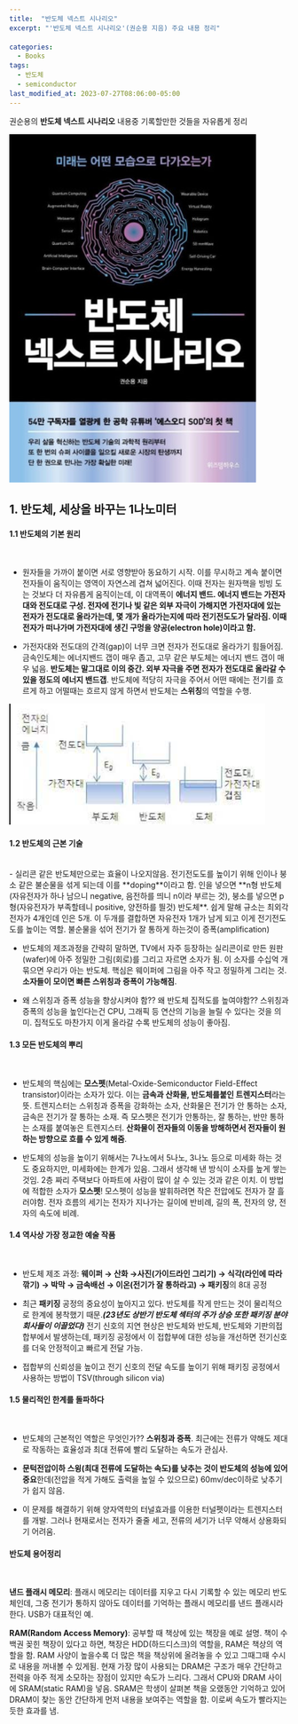 ```yaml
---
title:  "반도체 넥스트 시나리오"
excerpt: "'반도체 넥스트 시나리오'(권순용 지음) 주요 내용 정리"

categories:
  - Books
tags:
  - 반도체
  - semiconductor
last_modified_at: 2023-07-27T08:06:00-05:00
---
```


권순용의 **반도체 넥스트 시나리오** 내용중 기록할만한 것들을 자유롭게 정리

![](https://github.com/dswcrispr/dswcrispr.github.io/blob/master/assets/images/books/semicond.jpg?raw=true)

 

## 1. 반도체, 세상을 바꾸는 1나노미터 

#### 1.1 반도체의 기본 원리    
<br>

- 원자들을 가까이 붙이면 서로 영향받아 동요하기 시작. 이를 무시하고 계속 붙이면 전자들이 움직이는 영역이 자연스레 겹쳐 넓어진다. 이때 전자는 원자핵을 빙빙 도는 것보다 더 자유롭게 움직이는데, 이 대역폭이 **에너지 밴드. 에너지 밴드는 가전자대와 전도대로 구성. 전자에 전기나 빛 같은 외부 자극이 가해지면 가전자대에 있는 전자가 전도대로 올라가는데, 몇 개가 올라가는지에 따라 전기전도도가 달라짐. 이때 전자가 떠나가며 가전자대에 생긴 구멍을 양공(electron hole)이라고 함.** 

- 가전자대와 전도대의 간격(gap)이 너무 크면 전자가 전도대로 올라가기 힘들어짐. 금속인도체는 에너지밴드 갭이 매우 좁고, 고무 같은 부도체는 에너지 밴드 갭이 매우 넓음. **반도체는 말그대로 이의 중간. 외부 자극을 주면 전자가 전도대로 올라갈 수 있을 정도의 에너지 밴드갭**.  반도체에 적당히 자극을 주어서 어떤 때에는 전기를 흐르게 하고 어떨때는 흐르지 않게 하면서 반도체는 **스위칭**의 역할을 수행.

![](https://github.com/dswcrispr/dswcrispr.github.io/blob/master/assets/images/books/semicond_1.png?raw=true)


#### 1.2 반도체의 근본 기술
<br>
- 실리콘 같은 반도체만으로는 효율이 나오지않음. 전기전도도를 높이기 위해 인이나 붕소 같은 불순물을 섞게 되는데 이를 **doping**이라고 함. 인을 넣으면 **n형 반도체(자유전자가 하나 남으니 negative, 음전하를 띄니 n이라 부르는 것), 붕소를 넣으면 p형(자유전자가 부족할테니 positive, 양전하를 띌것) 반도체**. 쉽게 말해 규소는 최외각전자가 4개인데 인은 5개. 이 두개를 결합하면 자유전자 1개가 남게 되고 이게 전기전도도를 높이는 역할. 불순물을 섞어 전기가 잘 통하게 하는것이 증폭(amplification)

- 반도체의 제조과정을 간략히 말하면, TV에서 자주 등장하는 실리콘이로 만든 원판(wafer)에 아주 정밀한 그림(회로)를 그리고 자르면 소자가 됨. 이 소자를 수십억 개 묶으면 우리가 아는 반도체. 핵심은 웨이퍼에 그림을 아주 작고 정밀하게 그리는 것. **소자들이 모이면 빠른 스위칭과 증폭이 가능해짐**.

- 왜 스위칭과 증폭 성능을 향상시켜야 함??  왜 반도체 집적도를 높여야함?? 스위칭과 증폭의 성능을 높인다는건 CPU, 그래픽 등 연산의 기능을 늘릴 수 있다는 것을 의미. 집적도도 마찬가지 이게 올라갈 수록 반도체의 성능이 좋아짐.

#### 1.3 모든 반도체의 뿌리
<br>

- 반도체의 핵심에는 **모스펫**(Metal-Oxide-Semiconductor Field-Effect transistor)이라는 소자가 있다. 이는 **금속과 산화물, 반도체를붙인 트렌지스터**라는 뜻. 트렌지스터는 스위칭과 증폭을 강화하는 소자, 산화물은 전기가 안 통하는 소자, 금속은 전기가 잘 통하는 소재. 즉 모스펫은 전기가 안통하는, 잘 통하는, 반만 통하는 소재를 붙여놓은 트렌지스터. **산화물이 전자들의 이동을 방해하면서 전자들이 원하는 방향으로 흐를 수 있게 해줌**.

- 반도체의 성능을 높이기 위해서는 7나노에서 5나노, 3나노 등으로 미세화 하는 것도 중요하지만, 미세화에는 한계가 있음. 그래서 생각해 낸 방식이 소자를 높게 쌓는 것임. 2층 짜리 주택보다 아파트에 사람이 많이 살 수 있는 것과 같은 이치. 이 방법에 적합한 소자가 **모스펫**! 모스펫이 성능을 발휘하려면 작은 전압에도 전자가 잘 흘러야함. 전자 흐름의 세기는 전자가 지나가는 길이에 반비례, 길의 폭, 전자의 양, 전자의 속도에 비례.


#### 1.4 역사상 가장 정교한 예술 작품
<br>

- 반도체 제조 과정: **웨이퍼 → 산화 →사진(가이드라인 그리기) → 식각(라인에 따라 깎기) → 박막 → 금속배선 → 이온(전기가 잘 통하라고) → 패키징**의 8대 공정

- 최근 **패키징** 공정의 중요성이 높아지고 있다. 반도체를 작게 만드는 것이 물리적으로 한계에 봉착했기 때문.***(23년도 상반기 반도체 섹터의 주가 상승 또한 패키징 분야 회사들이 이끌었다)*** 전기 신호의 지연 현상은 반도체와 반도체, 반도체와 기판의접합부에서 발생하는데, 패키징 공정에서 이 접합부에 대한 성능을 개선하면 전기신호를 더욱 안정적이고 빠르게 전달 가능. 

- 접합부의 신뢰성을 높이고 전기 신호의 전달 속도를 높이기 위해 패키징 공정에서 사용하는 방법이 TSV(through silicon via)

#### 1.5 물리적인 한계를 돌파하다
<br>

- 반도체의 근본적인 역할은 무엇인가?? **스위칭과 증폭**. 최근에는 전류가 약해도 제대로 작동하는 효율성과 최대 전류에 빨리 도달하는 속도가 관심사. 

- **문턱전압이하 스윙(최대 전류에 도달하는 속도)를 낮추는 것이 반도체의 성능에 있어 중요**한데(전압을 적게 가해도 출력을 높일 수 있으므로) 60mv/dec이하로 낮추기가 쉽지 않음.

- 이 문제를 해결하기 위해 양자역학의 터널효과를 이용한 터널펫이라는 트렌지스터를 개발. 그러나 현재로서는 전자가 줄줄 세고, 전류의 세기가 너무 약해서 상용화되기 어려움. 


#### 반도체 용어정리
<br>

**낸드 플래시 메모리**: 플래시 메모리는 데이터를 지우고 다시 기록할 수 있는 메모리 반도체인데, 그중 전기가 통하지 않아도 데이터를 기억하는 플래시 메모리를 낸드 플래시라한다. USB가 대표적인 예.

**RAM(Random Access Memory)**: 공부할 때 책상에 있는 책장을 예로 설명. 책이 수백권 꽂힌 책장이 있다고 하면, 책장은 HDD(하드디스크)의 역할을, RAM은 책상의 역할을 함. RAM 사양이 높을수록 더 많은 책을 책상위에 올려놓을 수 있고 그때그때 수시로 내용을 꺼내볼 수 있게됨. 현재 가장 많이 사용되는 DRAM은 구조가 매우 간단하고 전력을 아주 적게 소모하는 장점이 있지만 속도가 느리다. 그래서 CPU와 DRAM 사이에 SRAM(static RAM)을 넣음. SRAM은 학생이 살펴본 책을 오랬동안 기억하고 있어 DRAM이 찾는 동안 간단하게 먼저 내용을 보여주는 역할을 함. 이로써 속도가 빨라지는 듯한 효과를 냄. 